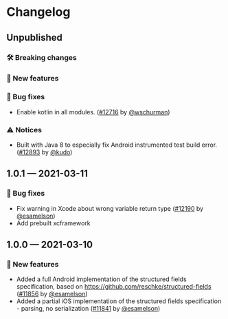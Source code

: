 # Changelog

## Unpublished

### 🛠 Breaking changes

### 🎉 New features

### 🐛 Bug fixes

- Enable kotlin in all modules. ([#12716](https://github.com/expo/expo/pull/12716) by [@wschurman](https://github.com/wschurman))

### ⚠️ Notices

- Built with Java 8 to especially fix Android instrumented test build error. ([#12893](https://github.com/expo/expo/pull/12893) by [@kudo](https://github.com/kudo))

## 1.0.1 — 2021-03-11

### 🐛 Bug fixes

- Fix warning in Xcode about wrong variable return type ([#12190](https://github.com/expo/expo/pull/12190) by [@esamelson](https://github.com/esamelson))
- Add prebuilt xcframework

## 1.0.0 — 2021-03-10

### 🎉 New features

- Added a full Android implementation of the structured fields specification, based on https://github.com/reschke/structured-fields ([#11856](https://github.com/expo/expo/pull/11856) by [@esamelson](https://github.com/esamelson))
- Added a partial iOS implementation of the structured fields specification - parsing, no serialization ([#11841](https://github.com/expo/expo/pull/11841) by [@esamelson](https://github.com/esamelson))
